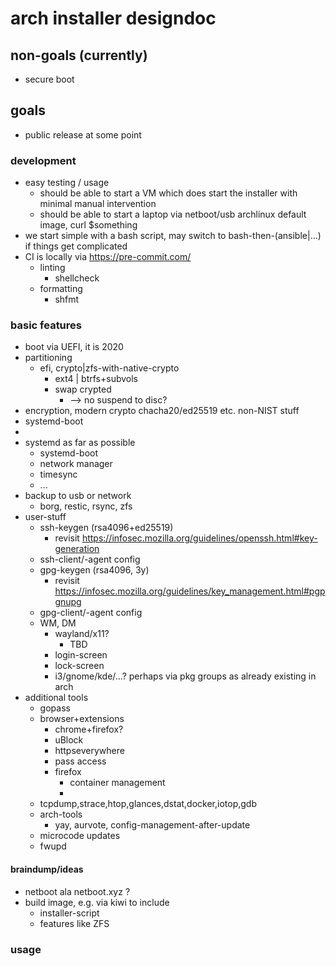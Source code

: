 # arch installer designdoc


## non-goals (currently)
* secure boot

## goals
* public release at some point

### development
* easy testing / usage
    * should be able to start a VM which does start the installer with minimal manual intervention
    * should be able to start a laptop via netboot/usb archlinux default image, curl $something
* we start simple with a bash script, may switch to bash-then-(ansible|...) if things get complicated
* CI is locally via https://pre-commit.com/
    * linting
        * shellcheck
    * formatting
        * shfmt

### basic features
* boot via UEFI, it is 2020
* partitioning
    * efi, crypto|zfs-with-native-crypto
        * ext4 | btrfs+subvols
        * swap crypted
            * --> no suspend to disc?
* encryption, modern crypto chacha20/ed25519 etc. non-NIST stuff
* systemd-boot
* 
* systemd as far as possible
    * systemd-boot
    * network manager
    * timesync
    * ...
* backup to usb or network
    * borg, restic, rsync, zfs
* user-stuff
    * ssh-keygen (rsa4096+ed25519)
        * revisit https://infosec.mozilla.org/guidelines/openssh.html#key-generation
    * ssh-client/-agent config
    * gpg-keygen (rsa4096, 3y)
        * revisit https://infosec.mozilla.org/guidelines/key_management.html#pgpgnupg
    * gpg-client/-agent config
    * WM, DM
        * wayland/x11?
            * TBD
        * login-screen
        * lock-screen
        * i3/gnome/kde/...? perhaps via pkg groups as already existing in arch
* additional tools
    * gopass
    * browser+extensions
        * chrome+firefox?
        * uBlock
        * httpseverywhere
        * pass access
        * firefox
            * container management
            * 
    * tcpdump,strace,htop,glances,dstat,docker,iotop,gdb
    * arch-tools
        * yay, aurvote, config-management-after-update
    * microcode updates
    * fwupd


#### braindump/ideas
* netboot ala netboot.xyz ?
* build image, e.g. via kiwi to include
    * installer-script
    * features like ZFS

### usage